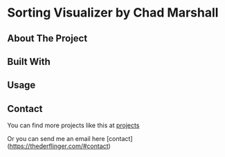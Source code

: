 # Sorting Visualizer by Chad Marshall

## About The Project

## Built With

## Usage

## Contact

You can find more projects like this at [projects](https://thederflinger.com/#projects)

Or you can send me an email here [contact] (https://thederflinger.com/#contact)


